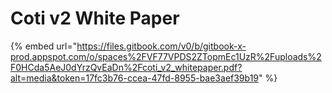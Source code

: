 # Coti v2 White Paper

{% embed url="https://files.gitbook.com/v0/b/gitbook-x-prod.appspot.com/o/spaces%2FVF77VPDS2ZTopmEc1UzR%2Fuploads%2F0HCda5AeJ0dYrzQvEaDn%2Fcoti_v2_whitepaper.pdf?alt=media&token=17fc3b76-ccea-47fd-8955-bae3aef39b19" %}
